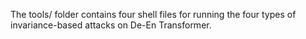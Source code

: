 The tools/ folder contains four shell files for running the four types of invariance-based attacks on De-En Transformer.
